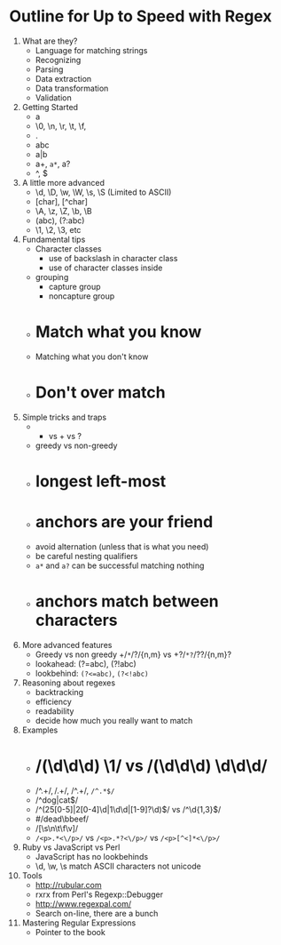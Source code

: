 # Outline for Up to Speed with Regex

1. What are they?
    - Language for matching strings
    - Recognizing
    - Parsing
    - Data extraction
    - Data transformation
    - Validation
2. Getting Started
    - a
    - \0, \n, \r, \t, \f,
    - .
    - abc
    - a|b
    - a+, `a*`, a?
    - ^, $
3. A little more advanced
    - \d, \D, \w, \W, \s, \S (Limited to ASCII)
    - [char], [^char]
    - \A, \z, \Z, \b, \B
    - (abc), (?:abc)
    - \1, \2, \3, etc
4. Fundamental tips
    - Character classes
        - use of backslash in character class
        - use of character classes inside
    - grouping
        - capture group
        - noncapture group
    - # Match what you know
    - Matching what you don't know
    - # Don't over match
5. Simple tricks and traps
    - * vs + vs ?
    - greedy vs non-greedy
    - # longest left-most
    - # anchors are your friend
    - avoid alternation (unless that is what you need)
    - be careful nesting qualifiers
    - `a*` and `a?` can be successful matching nothing
    - # anchors match between characters
6. More advanced features
    - Greedy vs non greedy +/`*`/?/{n,m} vs +?/`*?`/??/{n,m}?
    - lookahead: (?=abc), (?!abc)
    - lookbehind: `(?<=abc)`, `(?<!abc)`
7. Reasoning about regexes
    - backtracking
    - efficiency
    - readability
    - decide how much you really want to match
8. Examples
    - # /(\d\d\d) \1/ vs /(\d\d\d) \d\d\d/
    - /^.+$/, /.+$/, /^.+/, `/^.*$/`
    - /^dog|cat$/
    - /^(25[0-5]|2[0-4]\d|1\d\d|[1-9]?\d)$/ vs /^\d{1,3}$/
    - #/dead\bbeef/
    - /[\s\n\t\f\v]/
    - `/<p>.*<\/p>/` vs `/<p>.*?<\/p>/` vs `/<p>[^<]*<\/p>/`
9. Ruby vs JavaScript vs Perl
    - JavaScript has no lookbehinds
    - \d, \w, \s match ASCII characters not unicode
10. Tools
    - http://rubular.com
    - rxrx from Perl's Regexp::Debugger
    - http://www.regexpal.com/
    - Search on-line, there are a bunch
11. Mastering Regular Expressions
    - Pointer to the book
